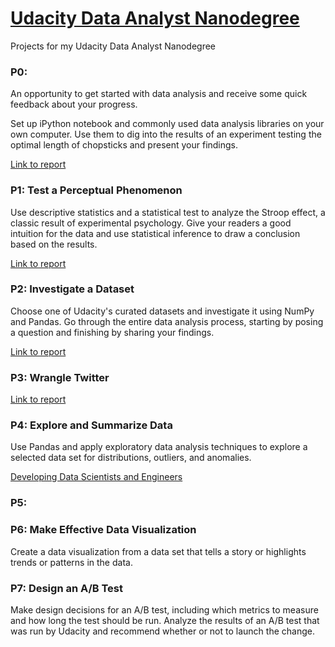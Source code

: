 # [Udacity Data Analyst Nanodegree](https://www.udacity.com/course/data-analyst-nanodegree--nd002)
Projects for my Udacity Data Analyst Nanodegree

### P0: 

An opportunity to get started with data analysis and receive some quick feedback about your progress.

Set up iPython notebook and commonly used data analysis libraries on your own computer. Use them to dig into the results of an experiment testing the optimal length of chopsticks and present your findings.

[Link to report]()

### P1: Test a Perceptual Phenomenon

Use descriptive statistics and a statistical test to analyze the Stroop effect, a classic result of experimental psychology. Give your readers a good intuition for the data and use statistical inference to draw a conclusion based on the results.

[Link to report]()


### P2: Investigate a Dataset

Choose one of Udacity's curated datasets and investigate it using NumPy and Pandas. Go through the entire data analysis process, starting by posing a question and finishing by sharing your findings.

[Link to report]()


### P3: Wrangle Twitter



[Link to report]()


### P4: Explore and Summarize Data

Use Pandas and apply exploratory data analysis techniques to explore a selected data set for distributions, outliers, and anomalies.



[Developing Data Scientists and Engineers](https://medium.freecodecamp.com/developing-data-scientists-engineers-710f4ef5a773#.eelnzef8u)

### P5: 

### P6: Make Effective Data Visualization
Create a data visualization from a data set that tells a story or highlights trends or patterns in the data. 


### P7: Design an A/B Test
Make design decisions for an A/B test, including which metrics to measure and how long the test should be run. Analyze the results of an A/B test that was run by Udacity and recommend whether or not to launch the change.
